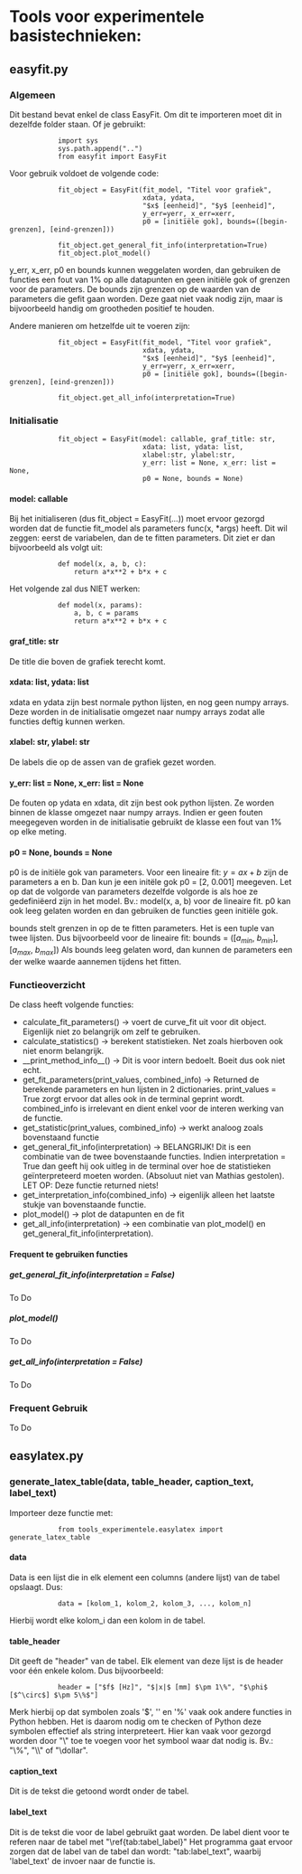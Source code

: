 # Tools voor experimentele basistechnieken:

## easyfit.py

### Algemeen

Dit bestand bevat enkel de class EasyFit.
Om dit te importeren moet dit in dezelfde folder staan. 
Of je gebruikt:

                import sys
                sys.path.append("..")
                from easyfit import EasyFit

Voor gebruik voldoet de volgende code:

                fit_object = EasyFit(fit_model, "Titel voor grafiek", 
                                     xdata, ydata, 
                                     "$x$ [eenheid]", "$y$ [eenheid]", 
                                     y_err=yerr, x_err=xerr,
                                     p0 = [initïële gok], bounds=([begin-grenzen], [eind-grenzen]))

                fit_object.get_general_fit_info(interpretation=True)
                fit_object.plot_model()

y_err, x_err, p0 en bounds kunnen weggelaten worden, dan gebruiken de functies een fout van 1% op alle datapunten en geen initiële gok of grenzen voor de parameters.
De bounds zijn grenzen op de waarden van de parameters die gefit gaan worden. Deze gaat niet vaak nodig zijn, maar is bijvoorbeeld handig om grootheden positief te houden.

Andere manieren om hetzelfde uit te voeren zijn:

                fit_object = EasyFit(fit_model, "Titel voor grafiek", 
                                     xdata, ydata, 
                                     "$x$ [eenheid]", "$y$ [eenheid]", 
                                     y_err=yerr, x_err=xerr,
                                     p0 = [initïële gok], bounds=([begin-grenzen], [eind-grenzen]))

                fit_object.get_all_info(interpretation=True)


### Initialisatie

                fit_object = EasyFit(model: callable, graf_title: str,
                                     xdata: list, ydata: list,
                                     xlabel:str, ylabel:str,
                                     y_err: list = None, x_err: list = None,
                                     p0 = None, bounds = None)

#### model: callable

Bij het initialiseren (dus fit_object = EasyFit(...)) moet ervoor gezorgd worden dat de functie fit_model als parameters func(x, *args) heeft. Dit wil zeggen: eerst de variabelen, dan de te fitten parameters.
Dit ziet er dan bijvoorbeeld als volgt uit:

                def model(x, a, b, c):
                    return a*x**2 + b*x + c

Het volgende zal dus NIET werken:

                def model(x, params):
                    a, b, c = params
                    return a*x**2 + b*x + c

#### graf_title: str

De title die boven de grafiek terecht komt.

#### xdata: list, ydata: list

xdata en ydata zijn best normale python lijsten, en nog geen numpy arrays. Deze worden in de initialisatie omgezet naar numpy arrays zodat alle functies deftig kunnen werken.

#### xlabel: str, ylabel: str

De labels die op de assen van de grafiek gezet worden.

#### y_err: list = None, x_err: list = None

De fouten op ydata en xdata, dit zijn best ook python lijsten. Ze worden binnen de klasse omgezet naar numpy arrays. Indien er geen fouten meegegeven worden in de initialisatie gebruikt de klasse een fout van 1% op elke meting.

#### p0 = None, bounds = None

p0 is de initiële gok van parameters. Voor een lineaire fit: $y = ax + b$ zijn de parameters a en b. Dan kun je een initële gok p0 = [2, 0.001] meegeven. Let op dat de volgorde van parameters dezelfde volgorde is als hoe ze gedefiniëerd zijn in het model. Bv.: model(x, a, b) voor de lineaire fit.
p0 kan ook leeg gelaten worden en dan gebruiken de functies geen initiële gok.

bounds stelt grenzen in op de te fitten parameters. Het is een tuple van twee lijsten. Dus bijvoorbeeld voor de lineaire fit: bounds = ([$a_{min}$, $b_{min}$], [$a_{max}$, $b_{max}$])
Als bounds leeg gelaten word, dan kunnen de parameters een der welke waarde aannemen tijdens het fitten.

### Functieoverzicht

De class heeft volgende functies:
- calculate_fit_parameters() -> voert de curve_fit uit voor dit object. Eigenlijk niet zo belangrijk om zelf te gebruiken.
- calculate_statistics() -> berekent statistieken. Net zoals hierboven ook niet enorm belangrijk.
- \_\_print_method_info\_\_() -> Dit is voor intern bedoelt. Boeit dus ook niet echt.
- get_fit_parameters(print_values, combined_info) -> Returned de berekende parameters en hun lijsten in 2 dictionaries. print_values = True zorgt ervoor dat alles ook in de terminal geprint wordt. combined_info is irrelevant en dient enkel voor de interen werking van de functie.
- get_statistic(print_values, combined_info) -> werkt analoog zoals bovenstaand functie
- get_general_fit_info(interpretation) -> BELANGRIJK! Dit is een combinatie van de twee bovenstaande functies. Indien interpretation = True dan geeft hij ook uitleg in de terminal over hoe de statistieken geïnterpreteerd moeten worden. (Absoluut niet van Mathias gestolen). LET OP: Deze functie returned niets!
- get_interpretation_info(combined_info) -> eigenlijk alleen het laatste stukje van bovenstaande functie.
- plot_model() -> plot de datapunten en de fit
- get_all_info(interpretation) -> een combinatie van plot_model() en get_general_fit_info(interpretation).

#### Frequent te gebruiken functies

##### get_general_fit_info(interpretation = False)

To Do

##### plot_model()

To Do

##### get_all_info(interpretation = False)

To Do

### Frequent Gebruik

To Do

## easylatex.py

### generate_latex_table(data, table_header, caption_text, label_text)

Importeer deze functie met:

                from tools_experimentele.easylatex import generate_latex_table

#### data

Data is een lijst die in elk element een columns (andere lijst) van de tabel opslaagt.
Dus:

                data = [kolom_1, kolom_2, kolom_3, ..., kolom_n]

Hierbij wordt elke kolom_i dan een kolom in de tabel.

#### table_header

Dit geeft de "header" van de tabel. Elk element van deze lijst is de header voor één enkele kolom. Dus bijvoorbeeld:

                header = ["$f$ [Hz]", "$|x|$ [mm] $\pm 1\%", "$\phi$ [$^\circ$] $\pm 5\%$"]

Merk hierbij op dat symbolen zoals '$', '\' en '%' vaak ook andere functies in Python hebben. Het is daarom nodig om te checken of Python deze symbolen effectief als string interpreteert. Hier kan vaak voor gezorgd worden door "\\" toe te voegen voor het symbool waar dat nodig is. Bv.: "\\%", "\\\\" of "\dollar".

#### caption_text

Dit is de tekst die getoond wordt onder de tabel.

#### label_text

Dit is de tekst die voor de label gebruikt gaat worden. De label dient voor te referen naar de tabel met "\ref{tab:tabel_label}"
Het programma gaat ervoor zorgen dat de label van de tabel dan wordt: "tab:label_text", waarbij 'label_text' de invoer naar de functie is.
